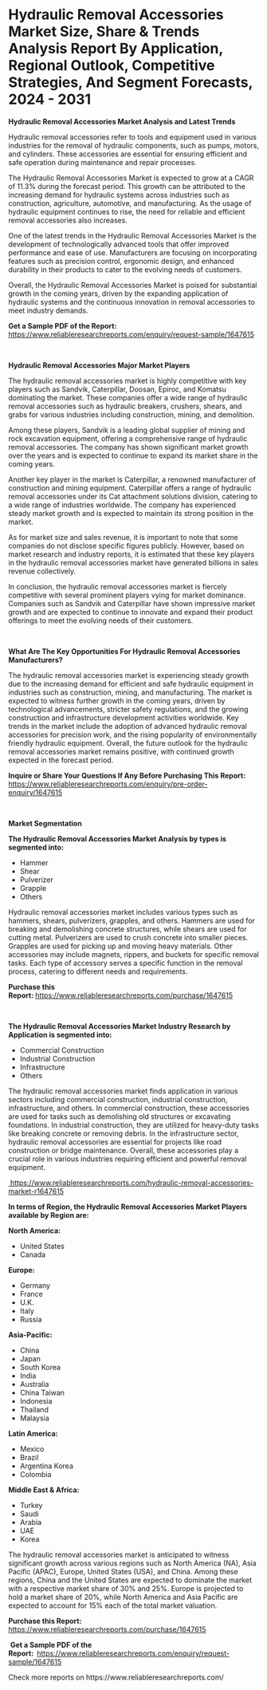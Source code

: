 <p><h1>Hydraulic Removal Accessories Market Size, Share & Trends Analysis Report By Application, Regional Outlook, Competitive Strategies, And Segment Forecasts, 2024 - 2031</h1></p><p><strong>Hydraulic Removal Accessories Market Analysis and Latest Trends</strong></p>
<p><p>Hydraulic removal accessories refer to tools and equipment used in various industries for the removal of hydraulic components, such as pumps, motors, and cylinders. These accessories are essential for ensuring efficient and safe operation during maintenance and repair processes.</p><p>The Hydraulic Removal Accessories Market is expected to grow at a CAGR of 11.3% during the forecast period. This growth can be attributed to the increasing demand for hydraulic systems across industries such as construction, agriculture, automotive, and manufacturing. As the usage of hydraulic equipment continues to rise, the need for reliable and efficient removal accessories also increases.</p><p>One of the latest trends in the Hydraulic Removal Accessories Market is the development of technologically advanced tools that offer improved performance and ease of use. Manufacturers are focusing on incorporating features such as precision control, ergonomic design, and enhanced durability in their products to cater to the evolving needs of customers.</p><p>Overall, the Hydraulic Removal Accessories Market is poised for substantial growth in the coming years, driven by the expanding application of hydraulic systems and the continuous innovation in removal accessories to meet industry demands.</p></p>
<p><strong>Get a Sample PDF of the Report:&nbsp;</strong> <a href="https://www.reliableresearchreports.com/enquiry/request-sample/1647615">https://www.reliableresearchreports.com/enquiry/request-sample/1647615</a></p>
<p>&nbsp;</p>
<p><strong>Hydraulic Removal Accessories Major Market Players</strong></p>
<p><p>The hydraulic removal accessories market is highly competitive with key players such as Sandvik, Caterpillar, Doosan, Epiroc, and Komatsu dominating the market. These companies offer a wide range of hydraulic removal accessories such as hydraulic breakers, crushers, shears, and grabs for various industries including construction, mining, and demolition.</p><p>Among these players, Sandvik is a leading global supplier of mining and rock excavation equipment, offering a comprehensive range of hydraulic removal accessories. The company has shown significant market growth over the years and is expected to continue to expand its market share in the coming years.</p><p>Another key player in the market is Caterpillar, a renowned manufacturer of construction and mining equipment. Caterpillar offers a range of hydraulic removal accessories under its Cat attachment solutions division, catering to a wide range of industries worldwide. The company has experienced steady market growth and is expected to maintain its strong position in the market.</p><p>As for market size and sales revenue, it is important to note that some companies do not disclose specific figures publicly. However, based on market research and industry reports, it is estimated that these key players in the hydraulic removal accessories market have generated billions in sales revenue collectively.</p><p>In conclusion, the hydraulic removal accessories market is fiercely competitive with several prominent players vying for market dominance. Companies such as Sandvik and Caterpillar have shown impressive market growth and are expected to continue to innovate and expand their product offerings to meet the evolving needs of their customers.</p></p>
<p>&nbsp;</p>
<p><strong>What Are The Key Opportunities For Hydraulic Removal Accessories Manufacturers?</strong></p>
<p><p>The hydraulic removal accessories market is experiencing steady growth due to the increasing demand for efficient and safe hydraulic equipment in industries such as construction, mining, and manufacturing. The market is expected to witness further growth in the coming years, driven by technological advancements, stricter safety regulations, and the growing construction and infrastructure development activities worldwide. Key trends in the market include the adoption of advanced hydraulic removal accessories for precision work, and the rising popularity of environmentally friendly hydraulic equipment. Overall, the future outlook for the hydraulic removal accessories market remains positive, with continued growth expected in the forecast period.</p></p>
<p><strong>Inquire or Share Your Questions If Any Before Purchasing This Report:</strong> <a href="https://www.reliableresearchreports.com/enquiry/pre-order-enquiry/1647615">https://www.reliableresearchreports.com/enquiry/pre-order-enquiry/1647615</a></p>
<p>&nbsp;</p>
<p><strong>Market Segmentation</strong></p>
<p><strong>The Hydraulic Removal Accessories Market Analysis by types is segmented into:</strong></p>
<p><ul><li>Hammer</li><li>Shear</li><li>Pulverizer</li><li>Grapple</li><li>Others</li></ul></p>
<p><p>Hydraulic removal accessories market includes various types such as hammers, shears, pulverizers, grapples, and others. Hammers are used for breaking and demolishing concrete structures, while shears are used for cutting metal. Pulverizers are used to crush concrete into smaller pieces. Grapples are used for picking up and moving heavy materials. Other accessories may include magnets, rippers, and buckets for specific removal tasks. Each type of accessory serves a specific function in the removal process, catering to different needs and requirements.</p></p>
<p><strong>Purchase this Report:&nbsp;</strong><a href="https://www.reliableresearchreports.com/purchase/1647615">https://www.reliableresearchreports.com/purchase/1647615</a></p>
<p>&nbsp;</p>
<p><strong>The Hydraulic Removal Accessories Market Industry Research by Application is segmented into:</strong></p>
<p><ul><li>Commercial Construction</li><li>Industrial Construction</li><li>Infrastructure</li><li>Others</li></ul></p>
<p><p>The hydraulic removal accessories market finds application in various sectors including commercial construction, industrial construction, infrastructure, and others. In commercial construction, these accessories are used for tasks such as demolishing old structures or excavating foundations. In industrial construction, they are utilized for heavy-duty tasks like breaking concrete or removing debris. In the infrastructure sector, hydraulic removal accessories are essential for projects like road construction or bridge maintenance. Overall, these accessories play a crucial role in various industries requiring efficient and powerful removal equipment.</p></p>
<p><a href="https://www.reliableresearchreports.com/hydraulic-removal-accessories-market-r1647615">&nbsp;https://www.reliableresearchreports.com/hydraulic-removal-accessories-market-r1647615</a></p>
<p><strong>In terms of Region, the Hydraulic Removal Accessories Market Players available by Region are:</strong></p>
<p>
    <p> <strong> North America: </strong>
        <ul>
            <li>United States</li>
            <li>Canada</li>
        </ul>
        </p> 
    <p> <strong> Europe: </strong>
        <ul>
            <li>Germany</li>
            <li>France</li>
            <li>U.K.</li>
            <li>Italy</li>
            <li>Russia</li>
        </ul>
        </p> 
    <p> <strong> Asia-Pacific: </strong>
        <ul>
            <li>China</li>
            <li>Japan</li>
            <li>South Korea</li>
            <li>India</li>
            <li>Australia</li>
            <li>China Taiwan</li>
            <li>Indonesia</li>
            <li>Thailand</li>
            <li>Malaysia</li>
        </ul>
        </p> 
    <p> <strong> Latin America: </strong>
        <ul>
            <li>Mexico</li>
            <li>Brazil</li>
            <li>Argentina Korea</li>
            <li>Colombia</li>
        </ul>
        </p> 
    <p> <strong> Middle East & Africa: </strong>
        <ul>
            <li>Turkey</li>
            <li>Saudi</li>
            <li>Arabia</li>
            <li>UAE</li>
            <li>Korea</li>
        </ul>
    </p>
    </p>
<p><p>The hydraulic removal accessories market is anticipated to witness significant growth across various regions such as North America (NA), Asia Pacific (APAC), Europe, United States (USA), and China. Among these regions, China and the United States are expected to dominate the market with a respective market share of 30% and 25%. Europe is projected to hold a market share of 20%, while North America and Asia Pacific are expected to account for 15% each of the total market valuation.</p></p>
<p><strong>Purchase this Report: </strong><a href="https://www.reliableresearchreports.com/purchase/1647615">https://www.reliableresearchreports.com/purchase/1647615</a></p>
<p>&nbsp;<strong>Get a Sample PDF of the Report:&nbsp;&nbsp;</strong><a href="https://www.reliableresearchreports.com/enquiry/request-sample/1647615">https://www.reliableresearchreports.com/enquiry/request-sample/1647615</a></p>
<p><strong></strong></p>
<p>Check more reports on https://www.reliableresearchreports.com/</p>